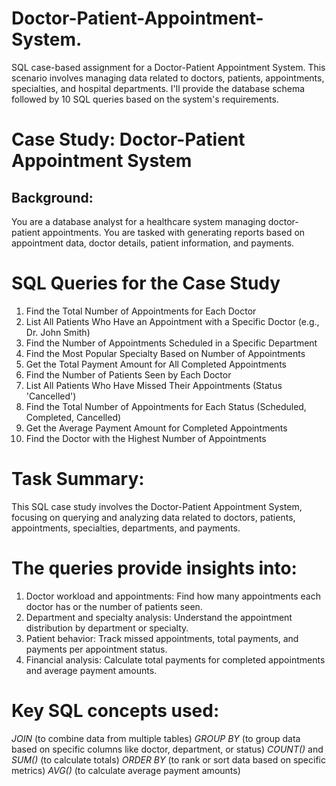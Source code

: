 # Doctor-Patient-Appointment-System.
SQL case-based assignment for a Doctor-Patient Appointment System. This scenario involves  managing data related to doctors, patients, appointments, specialties, and hospital departments. I'll  provide the database schema followed by 10 SQL queries based on the system's requirements. 


# Case Study: Doctor-Patient Appointment System 
## Background: 
You are a database analyst for a healthcare system managing doctor-patient appointments. You are 
tasked with generating reports based on appointment data, doctor details, patient information, and 
payments. 

# SQL Queries for the Case Study 

1. Find the Total Number of Appointments for Each Doctor 
2. List All Patients Who Have an Appointment with a Specific Doctor (e.g., Dr. John Smith) 
3. Find the Number of Appointments Scheduled in a Specific Department 
4. Find the Most Popular Specialty Based on Number of Appointments 
5. Get the Total Payment Amount for All Completed Appointments 
6. Find the Number of Patients Seen by Each Doctor 
7. List All Patients Who Have Missed Their Appointments (Status 'Cancelled') 
8. Find the Total Number of Appointments for Each Status (Scheduled, Completed, Cancelled) 
9. Get the Average Payment Amount for Completed Appointments 
10. Find the Doctor with the Highest Number of Appointments

# Task Summary: 
This SQL case study involves the Doctor-Patient Appointment System, focusing on querying and 
analyzing data related to doctors, patients, appointments, specialties, departments, and payments. 

# The queries provide insights into: 

1. Doctor workload and appointments: Find how many appointments each doctor has or the 
number of patients seen. 
2. Department and specialty analysis: Understand the appointment distribution by department 
or specialty. 
3. Patient behavior: Track missed appointments, total payments, and payments per 
appointment status. 
4. Financial analysis: Calculate total payments for completed appointments and average 
payment amounts.

# Key SQL concepts used: 

 *JOIN* (to combine data from multiple tables) 
 *GROUP BY* (to group data based on specific columns like doctor, department, or status) 
 *COUNT()* and *SUM()* (to calculate totals) 
 *ORDER BY* (to rank or sort data based on specific metrics) 
 *AVG()* (to calculate average payment amounts)
